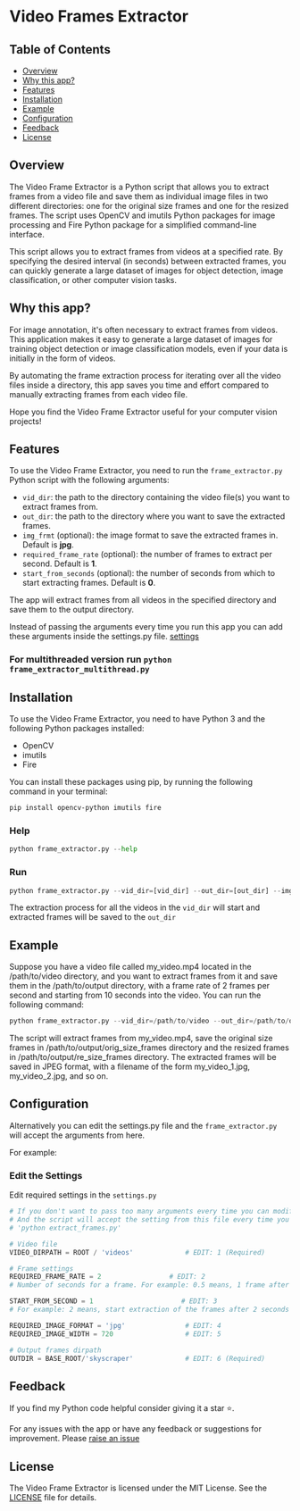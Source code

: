 # Video Frames Extractor

## Table of Contents

- [Overview](https://github.com/CodingMantras/video-frames-extractor#overview)
- [Why this app?](https://github.com/CodingMantras/video-frames-extractor#why-this-app)
- [Features](https://github.com/CodingMantras/video-frames-extractor#features)
- [Installation](https://github.com/CodingMantras/video-frames-extractor#installation)
- [Example](https://github.com/CodingMantras/video-frames-extractor#example)
- [Configuration](https://github.com/CodingMantras/video-frames-extractor#configuration)
- [Feedback](https://github.com/CodingMantras/video-frames-extractor#feedback)
- [License](https://github.com/CodingMantras/video-frames-extractor#license)

## Overview

The Video Frame Extractor is a Python script that allows you to extract frames from a video file and save them as individual image files in two different directories: one for the original size frames and one for the resized frames. The script uses OpenCV and imutils Python packages for image processing and Fire Python package for a simplified command-line interface.

This script allows you to extract frames from videos at a specified rate. By specifying the desired interval (in seconds) between extracted frames, you can quickly generate a large dataset of images for object detection, image classification, or other computer vision tasks.

## Why this app?

For image annotation, it's often necessary to extract frames from videos. This application makes it easy to generate a large dataset of images for training object detection or image classification models, even if your data is initially in the form of videos.

By automating the frame extraction process for iterating over all the video files inside a directory, this app saves you time and effort compared to manually extracting frames from each video file.

Hope you find the Video Frame Extractor useful for your computer vision projects!

## Features

To use the Video Frame Extractor, you need to run the `frame_extractor.py` Python script with the following arguments:

- `vid_dir`: the path to the directory containing the video file(s) you want to extract frames from.
- `out_dir`: the path to the directory where you want to save the extracted frames.
- `img_frmt` (optional): the image format to save the extracted frames in. Default is **jpg**.
- `required_frame_rate` (optional): the number of frames to extract per second. Default is **1**.
- `start_from_seconds` (optional): the number of seconds from which to start extracting frames. Default is **0**.

The app will extract frames from all videos in the specified directory and save them to the output directory.

Instead of passing the arguments every time you run this app you can add these arguments inside the settings.py file. [settings](https://github.com/CodingMantras/video-frames-extractor#edit-the-settings)

### For multithreaded version run `python frame_extractor_multithread.py`

## Installation

To use the Video Frame Extractor, you need to have Python 3 and the following Python packages installed:

- OpenCV
- imutils
- Fire

You can install these packages using pip, by running the following command in your terminal:

```bash
pip install opencv-python imutils fire
```

### Help

```python
python frame_extractor.py --help
```

### Run

```python
python frame_extractor.py --vid_dir=[vid_dir] --out_dir=[out_dir] --img_frmt=[img_frmt] --required_frame_rate=[required_frame_rate] --start_from_seconds=[start_from_seconds]
```

The extraction process for all the videos in the `vid_dir` will start and extracted frames will be saved to the `out_dir`

## Example

Suppose you have a video file called my_video.mp4 located in the /path/to/video directory, and you want to extract frames from it and save them in the /path/to/output directory, with a frame rate of 2 frames per second and starting from 10 seconds into the video. You can run the following command:

```python
python frame_extractor.py --vid_dir=/path/to/video --out_dir=/path/to/output --required_frame_rate=2 --start_from_seconds=10
```

The script will extract frames from my_video.mp4, save the original size frames in /path/to/output/orig_size_frames directory and the resized frames in /path/to/output/re_size_frames directory. The extracted frames will be saved in JPEG format, with a filename of the form my_video_1.jpg, my_video_2.jpg, and so on.

## Configuration

Alternatively you can edit the settings.py file and the `frame_extractor.py` will accept the arguments from here.

For example:

### Edit the Settings

Edit required settings in the `settings.py`

```python
# If you don't want to pass too many arguments every time you can modify the settings here.
# And the script will accept the setting from this file every time you run
# 'python extract_frames.py'

# Video file
VIDEO_DIRPATH = ROOT / 'videos'             # EDIT: 1 (Required)

# Frame settings
REQUIRED_FRAME_RATE = 2                 # EDIT: 2
# Number of seconds for a frame. For example: 0.5 means, 1 frame after 0.5 seconds pass

START_FROM_SECOND = 1                      # EDIT: 3
# For example: 2 means, start extraction of the frames after 2 seconds of the video is passed.

REQUIRED_IMAGE_FORMAT = 'jpg'               # EDIT: 4
REQUIRED_IMAGE_WIDTH = 720                  # EDIT: 5

# Output frames dirpath
OUTDIR = BASE_ROOT/'skyscraper'             # EDIT: 6 (Required)
```

## Feedback

If you find my Python code helpful consider giving it a star ⭐.

For any issues with the app or have any feedback or suggestions for improvement. Please [raise an issue](https://github.com/CodingMantras/video-frames-extractor/issues)

## License

The Video Frame Extractor is licensed under the MIT License. See the [LICENSE](https://github.com/CodingMantras/video-frames-extractor/blob/master/LICENSE) file for details.

